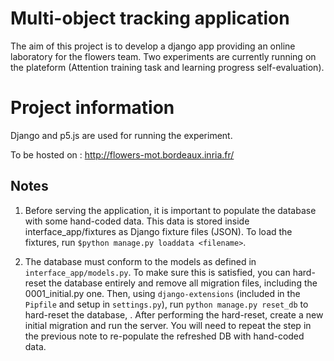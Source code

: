 # Multi-object tracking application

The aim of this project is to develop a django app providing an online laboratory for the flowers team. Two experiments are currently running on the plateform (Attention training task and learning progress self-evaluation).

# Project information

Django and p5.js are used for running the experiment.

To be hosted on : http://flowers-mot.bordeaux.inria.fr/


## Notes

1. Before serving the application, it is important to populate the database with some hand-coded data. This data is stored inside interface_app/fixtures as Django fixture files (JSON). To load the fixtures, run `$python manage.py loaddata <filename>`.

2. The database must conform to the models as defined in `interface_app/models.py`. To make sure this is satisfied, you can hard-reset the database entirely and remove all migration files, including the 0001_initial.py one. Then, using `django-extensions` (included in the `Pipfile` and setup in `settings.py`), run `python manage.py reset_db` to hard-reset the database, . After performing the hard-reset, create a new initial migration and run the server. You will need to repeat the step in the previous note to re-populate the refreshed DB with hand-coded data.
